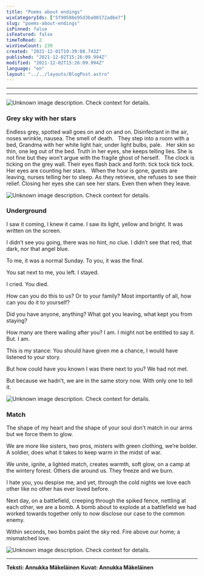```yaml
---
title: "Poems about endings"
wixCategoryIds: ["5f90588e95d3ba00172ad6e7"]
slug: "poems-about-endings"
isPinned: false
isFeatured: false
timeToRead: 2
wixViewCount: 239
created: "2021-12-01T19:39:08.743Z"
published: "2021-12-02T15:26:09.994Z"
modified: "2021-12-02T15:26:09.994Z"
language: "en"
layout: "../../layouts/BlogPost.astro"
---
```


---
****
![Unknown image description. Check context for details.](https://static.wixstatic.com/media/abd5f5_46f4d81eaa0f463fa9fa3c43729ff522~mv2.jpg) <!-- Original name: kukka.JPG -->
### 
### Grey sky with her stars

Endless grey, spotted wall
goes on and on and on.
Disinfectant in the air,
noses wrinkle,
nausea.
The smell of death.
&nbsp;
They step into a room with a bed,
Grandma with her white light hair,
under light bulbs, pale.
&nbsp;
Her skin so thin, one leg out of the bed.
Truth in her eyes, she keeps telling lies.
She is not fine but they won’t
argue with the fragile ghost of herself.
&nbsp;
The clock is ticking on the grey wall.
Their eyes flash back and forth:
tick tock tick tock.
&nbsp;
Her eyes are counting her stars.
&nbsp;
When the hour is gone, guests are leaving, 
nurses telling her to sleep.
As they retrieve,
she refuses to see their relief.
Closing her eyes she can see her stars.
Even then when they leave.

![Unknown image description. Check context for details.](https://static.wixstatic.com/media/abd5f5_0b91db9026de4ea5991eab2159b25fe1~mv2.jpg) <!-- Original name: stars.JPG -->

### Underground

I saw it coming,
I knew it came.
I saw its light,
yellow and bright.
It was written on the screen.

I didn’t see you going,
there was no hint,
no clue.
I didn’t see that red, that dark,
nor that angel blue.

To me,
it was a normal Sunday.
To you,
it was the final.

You sat next to me,
you left. I stayed.

I cried. You died.

How can you do this to us?
Or to your family?
Most importantly of all,
how can you do it to yourself?

Did you have anyone, anything?
What got you leaving,
what kept you from staying?

How many are there
wailing after you?
I am. I might not be
entitled to say it.
But. I am.

This is my stance:
You should have given me
a chance,
I would have listened to
your story.

But how could have you known
I was there
next to you?
We had not met.

But because we hadn’t,
we are in the same story now.
With only one to tell it.

![Unknown image description. Check context for details.](https://static.wixstatic.com/media/abd5f5_5e063bcb4e504f2a9c3e317be0f65ce2~mv2.jpg) <!-- Original name: sinivuokot.JPG -->

### Match

The shape of my heart
and the shape
of your soul
don’t match
in our arms
but we force them to glow.

We are more like sisters, two pros,
misters with green clothing, we’re
bolder. A soldier, does
what it takes to keep warm
in the midst of war.

We unite, ignite, a lighted match,
creates warmth, soft glow,
on a camp at the wintery forest.
Others die around us. They freeze
and we burn.

I hate you, you despise me,
and yet, through the cold nights
we love each other like no other
has ever loved before.

Next day, on a battlefield,
creeping through
the spiked fence,
nettling at each other, we
are a bomb. A bomb
about to explode
at a battlefield
we had worked towards together
only to now disclose our case
to the common enemy.

Within seconds, two bombs paint the sky
red. Fire above our home; a mismatched love.

![Unknown image description. Check context for details.](https://static.wixstatic.com/media/abd5f5_7835b7e241a84cbb967a9e8fbb63d5e6~mv2.jpg) <!-- Original name: pihlaja.JPG -->


---

**Teksti: Annukka Mäkeläinen**
**Kuvat: Annukka Mäkeläinen**


